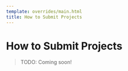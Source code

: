```yaml
---
template: overrides/main.html
title: How to Submit Projects
---
```


<!-- This section may or may not be added! --> 

# How to Submit Projects

> TODO: Coming soon!
